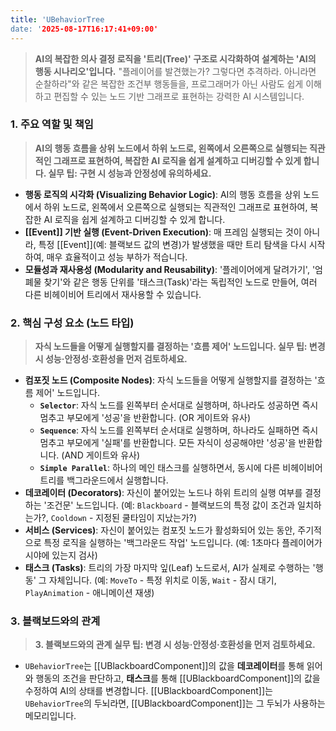 ```yaml
---
title: 'UBehaviorTree
date: '2025-08-17T16:17:41+09:00'
---
```




> **AI의 복잡한 의사 결정 로직을 '트리(Tree)' 구조로 시각화하여 설계하는 'AI의 행동 시나리오'입니다.** "플레이어를 발견했는가? 그렇다면 추격하라. 아니라면 순찰하라"와 같은 복잡한 조건부 행동들을, 프로그래머가 아닌 사람도 쉽게 이해하고 편집할 수 있는 노드 기반 그래프로 표현하는 강력한 AI 시스템입니다.

### **1. 주요 역할 및 책임**
> **AI의 행동 흐름을 상위 노드에서 하위 노드로, 왼쪽에서 오른쪽으로 실행되는 직관적인 그래프로 표현하여, 복잡한 AI 로직을 쉽게 설계하고 디버깅할 수 있게 합니다. 실무 팁: 구현 시 성능과 안정성에 유의하세요.**
* **행동 로직의 시각화 (Visualizing Behavior Logic)**:
	AI의 행동 흐름을 상위 노드에서 하위 노드로, 왼쪽에서 오른쪽으로 실행되는 직관적인 그래프로 표현하여, 복잡한 AI 로직을 쉽게 설계하고 디버깅할 수 있게 합니다.
* **[[Event]] 기반 실행 (Event-Driven Execution)**:
	매 프레임 실행되는 것이 아니라, 특정 [[Event]](예: 블랙보드 값의 변경)가 발생했을 때만 트리 탐색을 다시 시작하여, 매우 효율적이고 성능 부하가 적습니다.
* **모듈성과 재사용성 (Modularity and Reusability)**:
	'플레이어에게 달려가기', '엄폐물 찾기'와 같은 행동 단위를 '태스크(Task)'라는 독립적인 노드로 만들어, 여러 다른 비헤이비어 트리에서 재사용할 수 있습니다.

### **2. 핵심 구성 요소 (노드 타입)**
> **자식 노드들을 어떻게 실행할지를 결정하는 '흐름 제어' 노드입니다. 실무 팁: 변경 시 성능·안정성·호환성을 먼저 검토하세요.**
* **컴포짓 노드 (Composite Nodes)**:
	자식 노드들을 어떻게 실행할지를 결정하는 '흐름 제어' 노드입니다.
    * **`Selector`**:
    	자식 노드를 왼쪽부터 순서대로 실행하며, 하나라도 성공하면 즉시 멈추고 부모에게 '성공'을 반환합니다. (OR 게이트와 유사)
    * **`Sequence`**:
    	자식 노드를 왼쪽부터 순서대로 실행하며, 하나라도 실패하면 즉시 멈추고 부모에게 '실패'를 반환합니다. 모든 자식이 성공해야만 '성공'을 반환합니다. (AND 게이트와 유사)
    * **`Simple Parallel`**:
    	하나의 메인 태스크를 실행하면서, 동시에 다른 비헤이비어 트리를 백그라운드에서 실행합니다.
* **데코레이터 (Decorators)**:
	자신이 붙어있는 노드나 하위 트리의 실행 여부를 결정하는 '조건문' 노드입니다. (예: `Blackboard` - 블랙보드의 특정 값이 조건과 일치하는가?, `Cooldown` - 지정된 쿨타임이 지났는가?)
* **서비스 (Services)**:
	자신이 붙어있는 컴포짓 노드가 활성화되어 있는 동안, 주기적으로 특정 로직을 실행하는 '백그라운드 작업' 노드입니다. (예: 1초마다 플레이어가 시야에 있는지 검사)
* **태스크 (Tasks)**:
	트리의 가장 마지막 잎(Leaf) 노드로서, AI가 실제로 수행하는 '행동' 그 자체입니다. (예: `MoveTo` - 특정 위치로 이동, `Wait` - 잠시 대기, `PlayAnimation` - 애니메이션 재생)

### **3. 블랙보드와의 관계**
> **3. 블랙보드와의 관계 실무 팁: 변경 시 성능·안정성·호환성을 먼저 검토하세요.**
*   `UBehaviorTree`는 [[UBlackboardComponent]]의 값을 **데코레이터**를 통해 읽어와 행동의 조건을 판단하고, **태스크**를 통해 [[UBlackboardComponent]]의 값을 수정하여 AI의 상태를 변경합니다. [[UBlackboardComponent]]는 `UBehaviorTree`의 두뇌라면, [[UBlackboardComponent]]는 그 두뇌가 사용하는 메모리입니다.